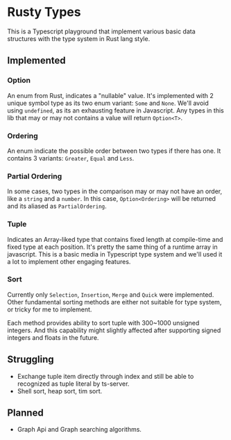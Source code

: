 # Rusty Types

This is a Typescript playground that implement various basic data structures with the type system in Rust lang style.

## Implemented

### Option

An enum from Rust, indicates a "nullable" value. It's implemented with 2 unique symbol type as its two enum variant: `Some` and `None`. We'll avoid using `undefined`, as its an exhausting feature in Javascript. Any types in this lib that may or may not contains a value will return `Option<T>`.

### Ordering

An enum indicate the possible order between two types if there has one.
It contains 3 variants: `Greater`, `Equal` and `Less`.

### Partial Ordering

In some cases, two types in the comparison may or may not have an order, like a `string` and a `number`. In this case, `Option<Ordering>` will be returned and its aliased as `PartialOrdering`.

### Tuple

Indicates an Array-liked type that contains fixed length at compile-time and fixed type at each position. It's pretty the same thing of a runtime array in javascript. This is a basic media in Typescript type system and we'll used it a lot to implement other engaging features.

### Sort

Currently only `Selection`, `Insertion`, `Merge` and `Quick` were implemented. Other fundamental sorting methods are either not suitable for type system, or tricky for me to implement.

Each method provides ability to sort tuple with 300~1000 unsigned integers. And this capability might slightly affected after supporting signed integers and floats in the future.

## Struggling

- Exchange tuple item directly through index and still be able to recognized as tuple literal by ts-server.
- Shell sort, heap sort, tim sort.

## Planned

- Graph Api and Graph searching algorithms.
